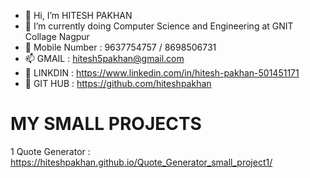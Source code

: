 - 👋 Hi, I’m HITESH PAKHAN
- 🌱 I’m currently doing Computer Science and Engineering at GNIT Collage Nagpur
- 💞️ Mobile Number : 9637754757 / 8698506731
- 📫 GMAIL : hitesh5pakhan@gmail.com
- 👀 LINKDIN : https://www.linkedin.com/in/hitesh-pakhan-501451171
- 👀 GIT HUB : https://github.com/hiteshpakhan

# MY SMALL PROJECTS
1 Quote Generator : https://hiteshpakhan.github.io/Quote_Generator_small_project1/

